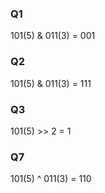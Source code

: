 ### Q1
101(5) & 011(3) = 001

### Q2
101(5) & 011(3) = 111

### Q3
101(5) >> 2 = 1

### Q7
101(5) ^ 011(3) = 110
